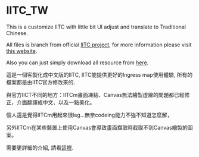 # IITC_TW
This is a customize IITC with little bit UI adjust and translate to Traditional Chinese.

All files is branch from official [IITC project](https://github.com/iitc-project/ingress-intel-total-conversion/), for more information please visit [this website](http://ifchen0.blogspot.tw/2015/08/iitc-chrome.html).

Also you can just simply download all resource from [here](https://github.com/ifchen0/IITC_TW/tree/master/build).


這是一個客製化成中文版的IITC, IITC能提供更好的Ingress map使用體驗, 所有的檔案都是由IITC官方修改來的.

與官方IICT不同的地方：IITCm畫面凍結、Canvas無法繪製虛線的問題都已經修正，介面翻譯成中文、以及一點美化。

個人還是覺得IITCm用起來很lag...無奈codeing能力不強不知道怎麼解，

另外IITCm在某些裝置上使用Canvas會導致畫面擷取時截取不到Canvas繪製的圖案。


需要更詳細的介紹, 請看[這裡](http://ifchen0.blogspot.tw/2015/08/iitc-chrome.html).
